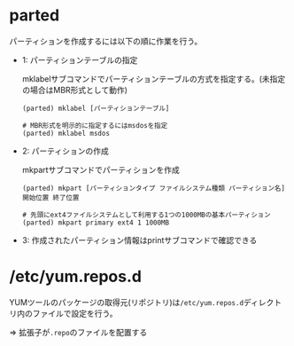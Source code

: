 # parted

パーティションを作成するには以下の順に作業を行う。

- 1: パーティションテーブルの指定

  mklabelサブコマンドでパーティションテーブルの方式を指定する。(未指定の場合はMBR形式として動作)

  ```
  (parted) mklabel [パーティションテーブル]
  ```

  ```
  # MBR形式を明示的に指定するにはmsdosを指定
  (parted) mklabel msdos
  ```

- 2: パーティションの作成

  mkpartサブコマンドでパーティションを作成

  ```
  (parted) mkpart [パーティションタイプ ファイルシステム種類 パーティション名] 開始位置 終了位置
  ```

  ```
  # 先頭にext4ファイルシステムとして利用する1つの1000MBの基本パーティション
  (parted) mkpart primary ext4 1 1000MB
  ```

- 3: 作成されたパーティション情報はprintサブコマンドで確認できる

# /etc/yum.repos.d

YUMツールのパッケージの取得元(リポジトリ)は`/etc/yum.repos.d`ディレクトリ内のファイルで設定を行う。

=> 拡張子が`.repo`のファイルを配置する

